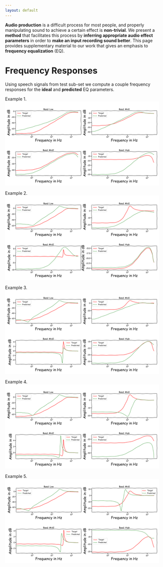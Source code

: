 ```yaml
---
layout: default
---
```

**Audio production** is a difficult process for most people, and properly manipulating sound to achieve a certain effect is **non-trivial**. We present a **method** that facilitates this process by **inferring appropriate audio effect parameters** in order to **make an input recording sound better**. This page provides supplementary material to our work that gives an emphasis to **frequency equalization** (EQ).

# Frequency Responses
Using speech signals from test sub-set we compute a couple frequency responses for the **ideal** and **predicted** EQ parameters.
<p style="text-align: center;"> 
  
  Example 1.
  ![Example 1](https://raw.githubusercontent.com/Js-Mim/sp-demo/master/figures/f_r_a.png)

  Example 2.
  ![Example 2](https://raw.githubusercontent.com/Js-Mim/sp-demo/master/figures/f_r_b.png)

  Example 3.
  ![Example 3](https://raw.githubusercontent.com/Js-Mim/sp-demo/master/figures/f_r_c.png)

  Example 4.
  ![Example 4](https://raw.githubusercontent.com/Js-Mim/sp-demo/master/figures/f_r_d.png)

  Example 5.
  ![Example 5](https://raw.githubusercontent.com/Js-Mim/sp-demo/master/figures/f_r_e.png)
  
</p>
